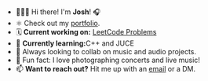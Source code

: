 <ul>
    <li> 👨🏼‍🎤 Hi there! I'm <b>Josh</b>! 🎧</li>
    <li> ⚛️ Check out my <a href="https://augnos.dev">portfolio</a>.</li>
    <li> 🗓 <b>Current working on:</b> <a href='https://leetcode.com/augnos'>LeetCode Problems</a></li>
    <li> 🧠 <b>Currently learning:</b>C++ and JUCE</li>
    <li> 🎤 Always looking to collab on music and audio projects.</li>
    <li> 📸 Fun fact: I love photographing concerts and live music!</li>
    <li> 📫 <b>Want to reach out?</b> Hit me up with an <a href="mailto:josh@augnos.com">email</a> or a DM.</li>
</ul>
